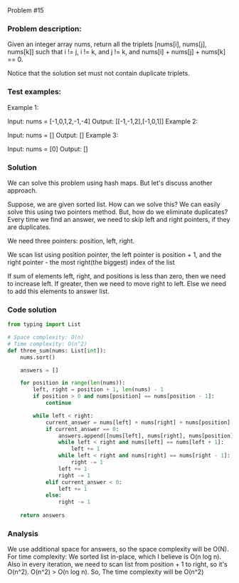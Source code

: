 Problem #15

### Problem description:
Given an integer array nums, return all the triplets [nums[i], nums[j], nums[k]] such that i != j, i != k, and j != k, and nums[i] + nums[j] + nums[k] == 0.

Notice that the solution set must not contain duplicate triplets.


### Test examples:
Example 1:

Input: nums = [-1,0,1,2,-1,-4]
Output: [[-1,-1,2],[-1,0,1]]
Example 2:

Input: nums = []
Output: []
Example 3:

Input: nums = [0]
Output: []

### Solution
We can solve this problem using hash maps. But let's discuss another approach.

Suppose, we are given sorted list. How can we solve this? We can easily solve this using two pointers method.
But, how do we eliminate duplicates? Every time we find an answer, we need to skip left and right pointers, if they are duplicates.

We need three pointers: position, left, right.

We scan list using position pointer, the left pointer is position + 1, and the right pointer - the most right(the biggest) index of the list

If sum of elements left, right, and positions is less than zero, then we need to increase left. If greater, then we need to move right to left.
Else we need to add this elements to answer list.

### Code solution
```python
from typing import List

# Space complexity: O(n)
# Time complexity: O(n^2)
def three_sum(nums: List[int]):
    nums.sort()

    answers = []

    for position in range(len(nums)):
        left, right = position + 1, len(nums) - 1
        if position > 0 and nums[position] == nums[position - 1]:
            continue

        while left < right:
            current_answer = nums[left] + nums[right] + nums[position]
            if current_answer == 0:
                answers.append([nums[left], nums[right], nums[position]])
                while left < right and nums[left] == nums[left + 1]:
                    left += 1
                while left < right and nums[right] == nums[right - 1]:
                    right -= 1
                left += 1
                right -= 1
            elif current_answer < 0:
                left += 1
            else:
                right -= 1
    
    return answers

```

### Analysis

We use additional space for answers, so the space complexity will be O(N).
For time complexity: We sorted list in-place, which I believe is O(n log n). Also in every iteration, we need to scan list from position + 1 to right, so it's O(n^2). O(n^2) > O(n log n). So, The time complexity will be O(n^2)